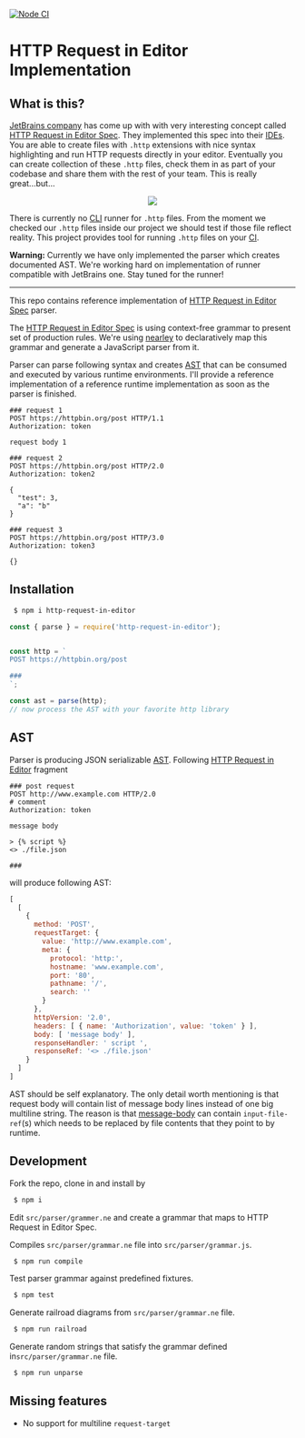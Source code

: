 [![Node CI](https://github.com/char0n/http-request-in-editor/workflows/Node.js%20CI/badge.svg)](https://github.com/char0n/http-request-in-editor/actions?query=workflow%3A%22Node.js+CI%22)

# HTTP Request in Editor Implementation

## What is this?

[JetBrains company](https://www.jetbrains.com/help/idea/http-client-in-product-code-editor.html) has come up with
with very interesting concept called [HTTP Request in Editor Spec](https://github.com/JetBrains/http-request-in-editor-spec/blob/master/spec.md).
They implemented this spec into their [IDEs](https://www.jetbrains.com/help/idea/http-client-in-product-code-editor.html).
You are able to create files with `.http` extensions with nice syntax highlighting and run HTTP requests directly in your editor.
Eventually you can create collection of these `.http` files, check them in as part of your codebase and
share them with the rest of your team. This is really great...but...

<p align="center"><img src="https://resources.jetbrains.com/help/img/idea/2019.3/basic_request.png" /></p>

There is currently no [CLI](https://en.wikipedia.org/wiki/Command-line_interface) runner for `.http` files. From the
moment we checked our `.http` files inside our project we should test if those file reflect reality.
This project provides tool for running `.http` files on your [CI](https://en.wikipedia.org/wiki/Continuous_integration).

**Warning:** Currently we have only implemented the parser which creates documented AST. We're working hard on implementation
of runner compatible with JetBrains one. Stay tuned for the runner!

<hr />

This repo contains reference implementation of [HTTP Request in Editor Spec](https://github.com/JetBrains/http-request-in-editor-spec/blob/master/spec.md) parser.

The [HTTP Request in Editor Spec](https://github.com/JetBrains/http-request-in-editor-spec/blob/master/spec.md) is using context-free grammar to present set of production rules.
We're using [nearley](https://nearley.js.org/) to declaratively map this grammar and generate a JavaScript parser from it.

Parser can parse following syntax and creates [AST](https://en.wikipedia.org/wiki/Abstract_syntax_tree)
that can be consumed and executed by various runtime environments. I'll provide a reference implementation
of a reference runtime implementation as soon as the parser is finished.

```http request
### request 1
POST https://httpbin.org/post HTTP/1.1
Authorization: token

request body 1

### request 2
POST https://httpbin.org/post HTTP/2.0
Authorization: token2

{
  "test": 3,
  "a": "b"
}

### request 3
POST https://httpbin.org/post HTTP/3.0
Authorization: token3

{}

```

## Installation

```sh
 $ npm i http-request-in-editor
```

```js
const { parse } = require('http-request-in-editor');


const http = `
POST https://httpbin.org/post

###
`;

const ast = parse(http);
// now process the AST with your favorite http library
```


## AST

Parser is producing JSON serializable [AST](https://en.wikipedia.org/wiki/Abstract_syntax_tree). Following [HTTP Request in Editor](https://github.com/JetBrains/http-request-in-editor-spec/blob/master/spec.md) fragment

```http request
### post request
POST http://www.example.com HTTP/2.0
# comment
Authorization: token

message body

> {% script %}
<> ./file.json

###
```

will produce following AST:

```js
[
  [
    {
      method: 'POST',
      requestTarget: {
        value: 'http://www.example.com',
        meta: {
          protocol: 'http:',
          hostname: 'www.example.com',
          port: '80',
          pathname: '/',
          search: ''
        }
      },
      httpVersion: '2.0',
      headers: [ { name: 'Authorization', value: 'token' } ],
      body: [ 'message body' ],
      responseHandler: ' script ',
      responseRef: '<> ./file.json'
    }
  ]
]
```

AST should be self explanatory. The only detail worth mentioning is that request body will contain
list of message body lines instead of one big multiline string. The reason is that [message-body](https://github.com/JetBrains/http-request-in-editor-spec/blob/master/spec.md#323-message-body)
can contain `input-file-ref`(s) which needs to be replaced by file contents that they point to by runtime.

## Development

Fork the repo, clone in and install by

```sh
 $ npm i
```

Edit `src/parser/grammer.ne` and create a grammar that maps to HTTP Request in Editor Spec.

Compiles `src/parser/grammar.ne` file into `src/parser/grammar.js`.
```sh
 $ npm run compile
```

Test parser grammar against predefined fixtures.
```sh
 $ npm test
```

Generate railroad diagrams from `src/parser/grammar.ne` file.
```sh
 $ npm run railroad
```

Generate random strings that satisfy the grammar defined in`src/parser/grammar.ne` file.
```sh
 $ npm run unparse
```

## Missing features

 - No support for multiline `request-target`
